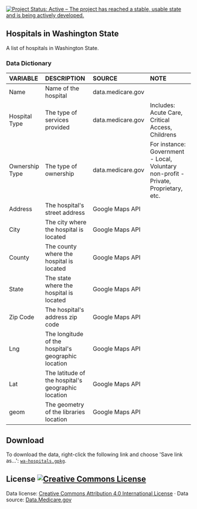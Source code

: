 
[![Project Status: Active – The project has reached a stable, usable state and is being actively developed.](http://www.repostatus.org/badges/latest/active.svg)](http://www.repostatus.org/#active)

Hospitals in Washington State
-----------------------------

A list of hospitals in Washington State.

### Data Dictionary

| VARIABLE       | DESCRIPTION                                         | SOURCE            | NOTE                                                                                |
|:---------------|:----------------------------------------------------|:------------------|:------------------------------------------------------------------------------------|
| Name           | Name of the hospital                                | data.medicare.gov |                                                                                     |
| Hospital Type  | The type of services provided                       | data.medicare.gov | Includes: Acute Care, Critical Access, Childrens                                    |
| Ownership Type | The type of ownership                               | data.medicare.gov | For instance: Government - Local, Voluntary non-profit - Private, Proprietary, etc. |
| Address        | The hospital's street address                       | Google Maps API   |                                                                                     |
| City           | The city where the hospital is located              | Google Maps API   |                                                                                     |
| County         | The county where the hospital is located            | Google Maps API   |                                                                                     |
| State          | The state where the hospital is located             | Google Maps API   |                                                                                     |
| Zip Code       | The hospital's address zip code                     | Google Maps API   |                                                                                     |
| Lng            | The longitude of the hospital's geographic location | Google Maps API   |                                                                                     |
| Lat            | The latitude of the hospital's geographic location  | Google Maps API   |                                                                                     |
| geom           | The geometry of the libraries location              | Google Maps API   |                                                                                     |

Download
--------

To download the data, right-click the following link and choose 'Save link as...': [`wa-hospitals.gpkg`](https://github.com/tiernanmartin/datasets/raw/master/wa-hospitals/data/wa-hospitals.gpkg).

License <a rel="license" href="http://creativecommons.org/licenses/by/4.0/"><img alt="Creative Commons License" style="border-width:0" src="https://i.creativecommons.org/l/by/4.0/80x15.png" /></a>
----------------------------------------------------------------------------------------------------------------------------------------------------------------------------------------------------

Data license: [Creative Commons Attribution 4.0 International License](http://creativecommons.org/licenses/by/4.0/) · Data source: [Data.Medicare.gov](https://data.medicare.gov/Hospital-Compare/Hospital-General-Information/xubh-q36u/data)
